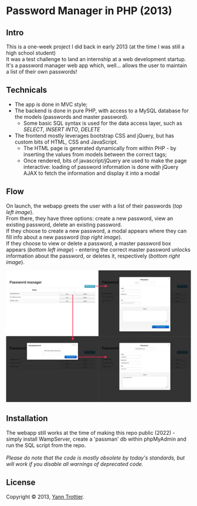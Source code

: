 # Password Manager in PHP (2013)

## Intro

This is a one-week project I did back in early 2013 (at the time I was still a high school student)  
It was a test challenge to land an internship at a web development startup.  
It's a password manager web app which, well... allows the user to maintain a list of their own passwords!

## Technicals

- The app is done in MVC style; 
- The backend is done in pure PHP, with access to a MySQL database for the models (passwords and master password).
    - Some basic SQL syntax is used for the data access layer, such as *SELECT*, *INSERT INTO*, *DELETE*
- The frontend mostly leverages bootstrap CSS and jQuery, but has custom bits of HTML, CSS and JavaScript.
    - The HTML page is generated dynamically from within PHP - by inserting the values from models between the correct tags;
    - Once rendered, bits of javascript/jQuery are used to make the page interactive: loading of password information is done with jQuery AJAX to fetch the information and display it into a modal

## Flow

On launch, the webapp greets the user with a list of their passwords (*top left image*).  
From there, they have three options: create a new password, view an existing password, delete an existing password.  
If they choose to create a new password, a modal appears where they can fill info about a new password (*top right image*).  
If they choose to view or delete a password, a master password box appears (*bottom left image*) - entering the correct master password unlocks information about the password, or deletes it, respectively (*bottom right image*).

![Alt text](PasswordManager-flow.png?raw=true "User interface")

## Installation

The webapp still works at the time of making this repo public (2022) - simply install WampServer, create a 'passman' db within phpMyAdmin and run the SQL script from the repo.  <br><br>
*Please do note that the code is mostly obsolete by today's standards, but will work if you disable all warnings of deprecated code.*

##  License

Copyright © 2013, [Yann Trottier](https://github.com/ytro).

